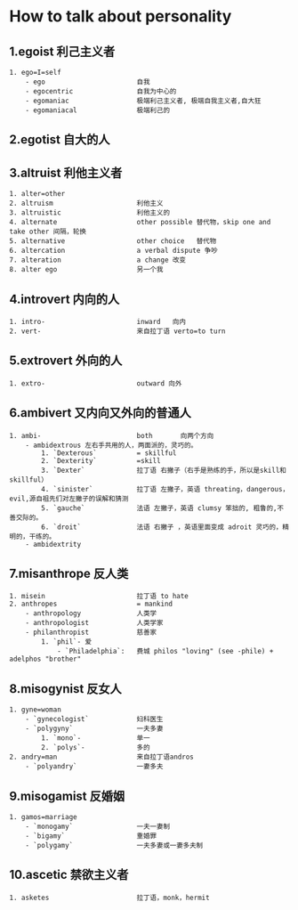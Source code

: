 # How to talk about personality

## 1.egoist           	利己主义者

	1. ego=I=self
		- ego                      	自我
		- egocentric             	自我为中心的
		- egomaniac          		极端利己主义者, 极端自我主义者,自大狂
		- egomaniacal       		极端利己的

## 2.egotist          	自大的人
## 3.altruist 			利他主义者
	1. alter=other
	2. altruism						利他主义
	3. altruistic					利他主义的
	4. alternate               		other possible 替代物，skip one and take other 间隔，轮换
	5. alternative            		other choice   替代物            
	6. altercation            		a verbal dispute 争吵
	7. alteration              		a change 改变
	8. alter ego               		另一个我

## 4.introvert        	内向的人
	1. intro-              			inward   向内
	2. vert-               			来自拉丁语 verto=to turn
## 5.extrovert       	外向的人
	1. extro-             			outward 向外
## 6.ambivert       	又内向又外向的普通人
	1. ambi-             			both       向两个方向
		- ambidextrous 左右手共用的人，两面派的，灵巧的。
			1. `Dexterous` 			= skillful
			2. `Dexterity`			=skill
			3. `Dexter` 			拉丁语 右撇子（右手是熟练的手，所以是skill和skillful）  
			4. `sinister` 			拉丁语 左撇子，英语 threating，dangerous，evil,源自祖先们对左撇子的误解和猜测
			5. `gauche` 			法语 左撇子，英语 clumsy 笨拙的, 粗鲁的,不善交际的。
			6. `droit` 				法语 右撇子 ，英语里面变成 adroit 灵巧的，精明的，干练的。 
		- ambidextrity
## 7.misanthrope 		反人类
	1. misein 						拉丁语 to hate
	2. anthropes					= mankind  
		- anthropology 				人类学
		- anthropologist 			人类学家
		- philanthropist 			慈善家
			1. `phil`- 爱
			    - `Philadelphia`: 	费城 philos "loving" (see -phile) + adelphos "brother"

        
## 8.misogynist    		反女人
	1. gyne=woman
		- `gynecologist` 			妇科医生
		- `polygyny` 				一夫多妻
		    1. `mono`-  			单一
		    2. `polys`- 			多的
	2. andry=man   					来自拉丁语andros    
		- `polyandry` 				一妻多夫


## 9.misogamist   		反婚姻    
	1. gamos=marriage 
		- `monogamy` 				一夫一妻制
		- `bigamy`					重婚罪 
		- `polygamy` 				一夫多妻或一妻多夫制

## 10.ascetic        	禁欲主义者
	1. asketes 						拉丁语，monk，hermit



